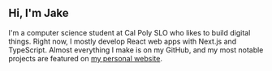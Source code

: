 ## Hi, I'm Jake

I'm a computer science student at Cal Poly SLO who likes to build digital things. 
Right now, I mostly develop React web apps with Next.js and TypeScript. Almost everything I make is on my GitHub, and my most notable projects are featured on [my personal website](https://jakeo.dev).
